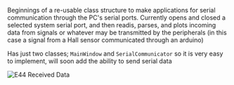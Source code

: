 Beginnings of a re-usable class structure to make applications for serial communication through the PC's serial ports. Currently opens and closed a selected system serial port, and then readis, parses, and plots incoming data from signals or whatever may be transmitted by the peripherals (in this case a signal from a Hall sensor communicated through an arduino)

Has just two classes; `MainWindow` and `SerialCommunicator` so it is very easy to implement, will soon add the ability to send serial data

![E44 Received Data](https://raw.githubusercontent.com/NickJoannette/qt-arduino-serial-interfaces/master/images/atqtsei.PNG)
